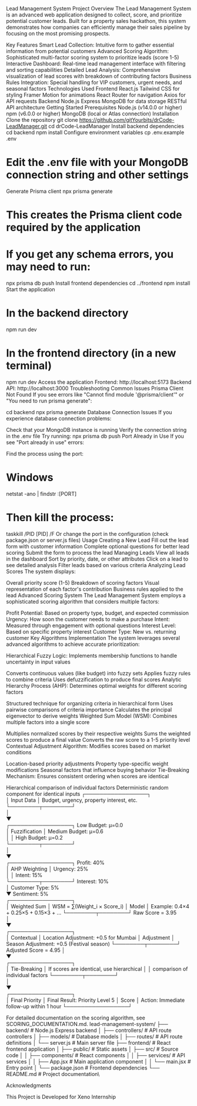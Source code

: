 Lead Management System
Project Overview
The Lead Management System is an advanced web application designed to collect, score, and prioritize potential customer leads. Built for a property sales hackathon, this system demonstrates how companies can efficiently manage their sales pipeline by focusing on the most promising prospects.

Key Features
Smart Lead Collection: Intuitive form to gather essential information from potential customers
Advanced Scoring Algorithm: Sophisticated multi-factor scoring system to prioritize leads (score 1-5)
Interactive Dashboard: Real-time lead management interface with filtering and sorting capabilities
Detailed Lead Analysis: Comprehensive visualization of lead scores with breakdown of contributing factors
Business Rules Integration: Special handling for VIP customers, urgent needs, and seasonal factors
Technologies Used
Frontend
React.js
Tailwind CSS for styling
Framer Motion for animations
React Router for navigation
Axios for API requests
Backend
Node.js
Express
MongoDB for data storage
RESTful API architecture
Getting Started
Prerequisites
Node.js (v14.0.0 or higher)
npm (v6.0.0 or higher)
MongoDB (local or Atlas connection)
Installation
Clone the repository
git clone https://github.com/gitYourbits/drCode-LeadManager.git
cd drCode-LeadManager
Install backend dependencies
cd backend
npm install
Configure environment variables
cp .env.example .env
# Edit the .env file with your MongoDB connection string and other settings
Generate Prisma client
npx prisma generate
# This creates the Prisma client code required by the application
# If you get any schema errors, you may need to run:
npx prisma db push
Install frontend dependencies
cd ../frontend
npm install
Start the application
# In the backend directory
npm run dev

# In the frontend directory (in a new terminal)
npm run dev
Access the application
Frontend: http://localhost:5173
Backend API: http://localhost:3000
Troubleshooting Common Issues
Prisma Client Not Found
If you see errors like "Cannot find module '@prisma/client'" or "You need to run prisma generate":

cd backend
npx prisma generate
Database Connection Issues
If you experience database connection problems:

Check that your MongoDB instance is running
Verify the connection string in the .env file
Try running:
npx prisma db push
Port Already in Use
If you see "Port already in use" errors:

Find the process using the port:
# Windows
netstat -ano | findstr :[PORT]
# Then kill the process:
taskkill /PID [PID] /F
Or change the port in the configuration (check package.json or server.js files)
Usage
Creating a New Lead
Fill out the lead form with customer information
Complete optional questions for better lead scoring
Submit the form to process the lead
Managing Leads
View all leads in the dashboard
Sort by priority, date, or other attributes
Click on a lead to see detailed analysis
Filter leads based on various criteria
Analyzing Lead Scores
The system displays:

Overall priority score (1-5)
Breakdown of scoring factors
Visual representation of each factor's contribution
Business rules applied to the lead
Advanced Scoring System
The Lead Management System employs a sophisticated scoring algorithm that considers multiple factors:

Profit Potential: Based on property type, budget, and expected commission
Urgency: How soon the customer needs to make a purchase
Intent: Measured through engagement with optional questions
Interest Level: Based on specific property interest
Customer Type: New vs. returning customer
Key Algorithms Implementation
The system leverages several advanced algorithms to achieve accurate prioritization:

Hierarchical Fuzzy Logic: Implements membership functions to handle uncertainty in input values

Converts continuous values (like budget) into fuzzy sets
Applies fuzzy rules to combine criteria
Uses defuzzification to produce final scores
Analytic Hierarchy Process (AHP): Determines optimal weights for different scoring factors

Structured technique for organizing criteria in hierarchical form
Uses pairwise comparisons of criteria importance
Calculates the principal eigenvector to derive weights
Weighted Sum Model (WSM): Combines multiple factors into a single score

Multiplies normalized scores by their respective weights
Sums the weighted scores to produce a final value
Converts the raw score to a 1-5 priority level
Contextual Adjustment Algorithm: Modifies scores based on market conditions

Location-based priority adjustments
Property type-specific weight modifications
Seasonal factors that influence buying behavior
Tie-Breaking Mechanism: Ensures consistent ordering when scores are identical

Hierarchical comparison of individual factors
Deterministic random component for identical inputs
┌─────────────────┐                        
│   Input Data    │  Budget, urgency, property interest, etc.
└────────┬────────┘                        
         │                                
         ▼                                
┌─────────────────┐  Low Budget: μ=0.0     
│  Fuzzification  │  Medium Budget: μ=0.6  
│                 │  High Budget: μ=0.2     
└────────┬────────┘                        
         │                                
         ▼                                
┌─────────────────┐  Profit: 40%           
│  AHP Weighting  │  Urgency: 25%          
│                 │  Intent: 15%           
└────────┬────────┘  Interest: 10%          
         │         Customer Type: 5%        
         ▼         Sentiment: 5%           
┌─────────────────┐                        
│  Weighted Sum   │  WSM = ∑(Weight_i × Score_i)
│     Model       │  Example: 0.4×4 + 0.25×5 + 0.15×3 + ...
└────────┬────────┘  Raw Score = 3.95     
         │                                
         ▼                                
┌─────────────────┐                        
│   Contextual    │  Location Adjustment: +0.5 for Mumbai
│   Adjustment    │  Season Adjustment: +0.5 (Festival season)
└────────┬────────┘  Adjusted Score = 4.95
         │                                
         ▼                                
┌─────────────────┐                        
│  Tie-Breaking   │  If scores are identical, use hierarchical
│                 │  comparison of individual factors
└────────┬────────┘                        
         │                                
         ▼                                
┌─────────────────┐                        
│  Final Priority │  Final Result: Priority Level 5
│     Score       │  Action: Immediate follow-up within 1 hour
└─────────────────┘                        

For detailed documentation on the scoring algorithm, see SCORING_DOCUMENTATION.md.
lead-management-system/
├── backend/              # Node.js Express backend
│   ├── controllers/      # API route controllers
│   ├── models/           # Database models
│   ├── routes/           # API route definitions
│   └── server.js         # Main server file
├── frontend/             # React frontend application
│   ├── public/           # Static assets
│   ├── src/              # Source code
│   │   ├── components/   # React components
│   │   ├── services/     # API services
│   │   ├── App.jsx       # Main application component
│   │   └── main.jsx      # Entry point
│   └── package.json      # Frontend dependencies
└── README.md             # Project documentation\

Acknowledgments

This Project is Developed for  Xeno Internship 

